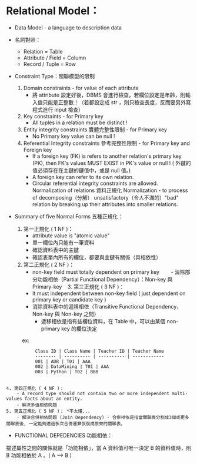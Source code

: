 # Relational Model：

* Data Model - a language to description data
* 名詞對照：
    * Relation = Table
    * Attribute / Field = Column
    * Record / Tuple = Row
* Constraint Type：關聯模型的限制
    1. Domain constraints - for value of each attribute
        - 將 attribute 設定好後，DBMS 會進行檢查，若欄位設定是年齡，則輸入值只能是正整數！（若都設定成 str ，則只檢查長度，反而要另外寫程式進行 input 檢查）
    2. Key constraints - for Primary key 
        - All tuples in a relation must be distinct !
    3. Entity integrity constraints 實體完整性限制 - for Primary key
        - No Primary key value can be null !
    4. Referential Integrity constraints 參考完整性限制 - for Primary key and Foreign key
        - If a foreign key (FK) is refers to another relation's primary key (PK), then FK's values MUST EXIST in PK's value or null ! ( 外鍵的值必須存在在主鍵的鍵值中，或是 null 值。)
        - A foreign key can refer to its own relation.
        - Circular referential integrity constraints are allowed.
    Normalization of relations 資料正規化
        Normalization - to process of decomposing（分解） unsatisfactory（令人不滿的）"bad" relation by breaking up their attributes into smaller relations.

* Summary of five Normal Forms 五種正規化：
    1. 第一正規化 ( 1 NF )：
        - attribute value is "atomic value"
        - 單一欄位內只能有一筆資料
        - 確認資料表中的主鍵
        - 確認表單內所有的欄位，都要與主鍵有關係（具相依性）
    2. 第二正規化 ( 2 NF )：
        - non-key field must totally dependent on primary key
        - 消除部分功能相依（Partial Functional Dependency）：Non-key 與 Primary-key 
    3. 第三正規化 ( 3 NF )：
        - It must independent between non-key field ( just dependent on primary key or candidate key )
        - 消除資料表中的遞移相依（Transitive Functional Dependency，Non-key 與 Non-key 之間）
            - 遞移相依是指有些欄位資料，在 Table 中，可以由某個 non-primary key 的欄位決定
            
            ex:
            
               Class ID | Class Name | Teacher ID | Teacher Name 
               -------- | ---------- | ---------- | ------------ 
               001 | ADB | T01 | AAA 
               002 | DataMining | T01 | AAA 
               003 | Python | T02 | BBB 
               

    4. 第四正規化 ( 4 NF )：
        - A record type should not contain two or more independent multi-values facts about an entity.
        - 解決多值相依問題
    5. 第五正規化 ( 5 NF )： *不太懂...
        - 解決合併相依問題 (Join Dependency) - 合併相依是指當關聯表分割成3個或更多關聯表後, 一定能夠透過多次合併運算恢復成原來的關聯表。

* FUNCTIONAL DEPEDENCIES 功能相依：

描述屬性之間的關係就是「功能相依」，當 A 資料值可唯一決定 B 的資料值時，則 B 功能相依於 A 。( A --> B )
